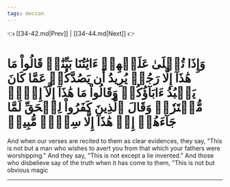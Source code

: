 ```yaml
---
tags: meccan
---
```


👈 [[34-42.md|Prev]] | [[34-44.md|Next]] 👉

# وَإِذَا تُتۡلَىٰ عَلَيۡهِمۡ ءَايَٰتُنَا بَيِّنَٰتٖ قَالُواْ مَا هَٰذَآ إِلَّا رَجُلٞ يُرِيدُ أَن يَصُدَّكُمۡ عَمَّا كَانَ يَعۡبُدُ ءَابَآؤُكُمۡ وَقَالُواْ مَا هَٰذَآ إِلَّآ إِفۡكٞ مُّفۡتَرٗىۚ وَقَالَ ٱلَّذِينَ كَفَرُواْ لِلۡحَقِّ لَمَّا جَآءَهُمۡ إِنۡ هَٰذَآ إِلَّا سِحۡرٞ مُّبِينٞ

And when our verses are recited to them as clear evidences, they say, "This is not but a man who wishes to avert you from that which your fathers were worshipping." And they say, "This is not except a lie invented." And those who disbelieve say of the truth when it has come to them, "This is not but obvious magic

---

